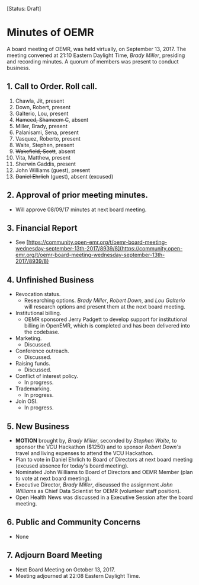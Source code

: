 [Status: Draft]

# Minutes of OEMR
A board meeting of OEMR, was held virtually, on September 13, 2017. The meeting
convened at 21:10 Eastern Daylight Time, _Brady Miller_, presiding and recording minutes. 
A quorum of members was present to conduct business.

## 1. Call to Order. Roll call.
1. Chawla, Jit, present
2. Down, Robert, present
3. Galterio, Lou, present
4. ~~Hameed, Shameem C~~, absent
5. Miller, Brady, present
6. Palanisami, Sena, present
7. Vasquez, Roberto, present
8. Waite, Stephen, present
9. ~~Wakefield, Scott~~, absent
10. Vita, Matthew, present
11. Sherwin Gaddis, present
12. John Williams (guest), present
13. ~~Daniel Ehrlich~~ (guest), absent (excused)

## 2. Approval of prior meeting minutes.
- Will approve 08/09/17 minutes at next board meeting. 

## 3. Financial Report
- See [https://community.open-emr.org/t/oemr-board-meeting-wednesday-september-13th-2017/8939/8](https://community.open-emr.org/t/oemr-board-meeting-wednesday-september-13th-2017/8939/8)

## 4. Unfinished Business
- Revocation status.
    - Researching options. _Brady Miller_, _Robert Down_, and _Lou Galterio_ will research options and present them at the next board meeting.
- Institutional billing.
    - OEMR sponsored Jerry Padgett to develop support for institutional billing in OpenEMR, which is completed and has been delivered into the codebase.
- Marketing.
    - Discussed. 
- Conference outreach.
    - Discussed.
- Raising funds.
    - Discussed.
- Conflict of interest policy.
    - In progress.
- Trademarking.
    - In progress.
- Join OSI.
    - In progress.

## 5. New Business
- **MOTION** brought by, _Brady Miller_, seconded by _Stephen Waite_, to sponsor the VCU Hackathon ($1250) and to sponsor _Robert Down's_ travel and living expenses to attend the VCU Hackathon.
- Plan to vote in Daniel Ehrlich to Board of Directors at next board meeting (excused absence for today's board meeting).
- Nominated John Williams to Board of Directors and OEMR Member (plan to vote at next board meeting).
- Executive Director, _Brady Miller_, discussed the assignment _John Williams_ as Chief Data Scientist for OEMR (volunteer staff position).
- Open Health News was discussed in a Executive Session after the board meeting.

## 6. Public and Community Concerns
- None

## 7. Adjourn Board Meeting
- Next Board Meeting on October 13, 2017.
- Meeting adjourned at 22:08 Eastern Daylight Time.
